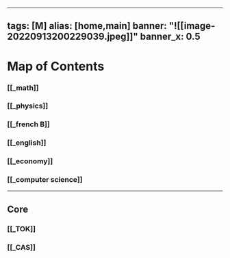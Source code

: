 
---
tags: [M]
alias: [home,main]
banner: "![[image-20220913200229039.jpeg]]"
banner_x: 0.5
---
# Map of Contents
### [[_math]] 
### [[_physics]]
### [[_french B]]
### [[_english]]
### [[_economy]]
### [[_computer science]]
***
## Core
### [[_TOK]]
### [[_CAS]]

